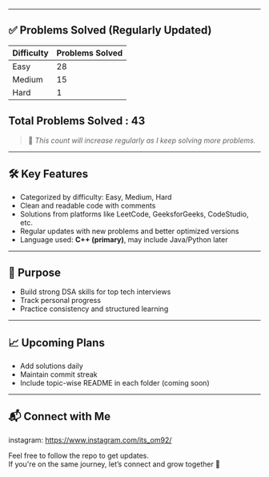 
---

## ✅ Problems Solved (Regularly Updated)

| Difficulty | Problems Solved  |
|------------|------------------|
| Easy       | 28               |
| Medium     | 15               |
| Hard       | 1                |

## Total Problems Solved : 43 ##

> 🔄 *This count will increase regularly as I keep solving more problems.*

---

## 🛠️ Key Features

- Categorized by difficulty: Easy, Medium, Hard
- Clean and readable code with comments
- Solutions from platforms like LeetCode, GeeksforGeeks, CodeStudio, etc.
- Regular updates with new problems and better optimized versions
- Language used: **C++ (primary)**, may include Java/Python later

---

## 🚀 Purpose

- Build strong DSA skills for top tech interviews
- Track personal progress
- Practice consistency and structured learning

---

## 📈 Upcoming Plans

- Add solutions daily
- Maintain commit streak
- Include topic-wise README in each folder (coming soon)

---

## 📬 Connect with Me

instagram: https://www.instagram.com/its_om92/

Feel free to follow the repo to get updates.  
If you're on the same journey, let’s connect and grow together 🚀  
